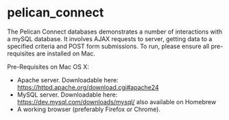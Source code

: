 # pelican_connect

The Pelican Connect databases demonstrates a number of interactions with a mySQL database. It involves AJAX requests to server, getting data to a specified criteria and POST form submissions. To run, please ensure all pre-requisites are installed on Mac.

Pre-Requisites on Mac OS X:
- Apache server. Downloadable here: https://httpd.apache.org/download.cgi#apache24
- MySQL server. Downloadable here: https://dev.mysql.com/downloads/mysql/ also available on Homebrew
- A working browser (preferably Firefox or Chrome).
